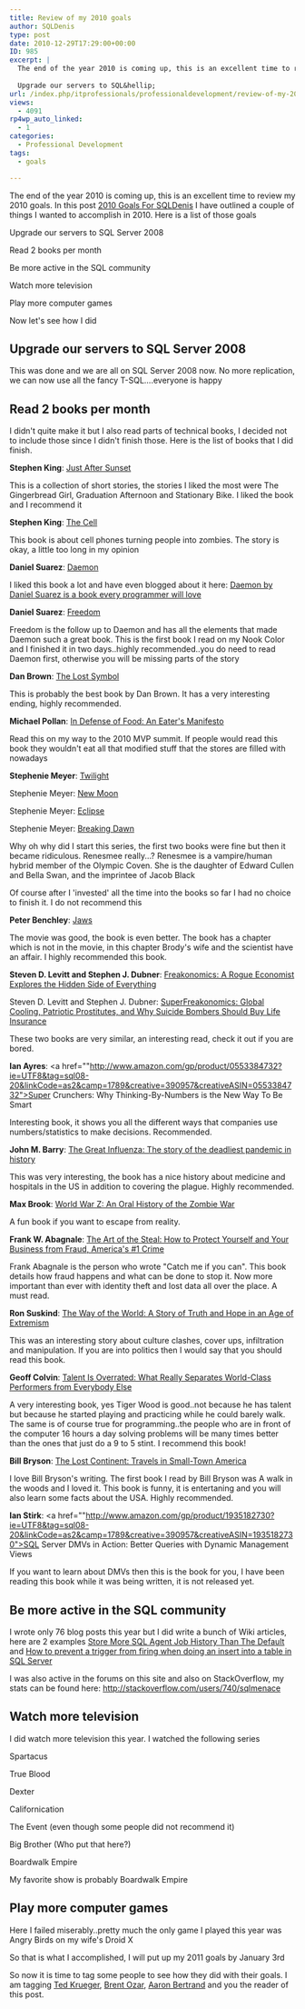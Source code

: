 ```yaml
---
title: Review of my 2010 goals
author: SQLDenis
type: post
date: 2010-12-29T17:29:00+00:00
ID: 985
excerpt: |
  The end of the year 2010 is coming up, this is an excellent time to review my 2010 goals. In this post 2010 Goals For SQLDenis I have outlined a couple of things I wanted to accomplish in 2010. Here is a list of those goals
  
  Upgrade our servers to SQL&hellip;
url: /index.php/itprofessionals/professionaldevelopment/review-of-my-2010-goals/
views:
  - 4091
rp4wp_auto_linked:
  - 1
categories:
  - Professional Development
tags:
  - goals

---
```

The end of the year 2010 is coming up, this is an excellent time to review my 2010 goals. In this post [2010 Goals For SQLDenis][1] I have outlined a couple of things I wanted to accomplish in 2010. Here is a list of those goals

Upgrade our servers to SQL Server 2008
  
Read 2 books per month
  
Be more active in the SQL community
  
Watch more television
  
Play more computer games

Now let's see how I did

## Upgrade our servers to SQL Server 2008

This was done and we are all on SQL Server 2008 now. No more replication, we can now use all the fancy T-SQL....everyone is happy

## Read 2 books per month

I didn't quite make it but I also read parts of technical books, I decided not to include those since I didn't finish those. Here is the list of books that I did finish.

**Stephen King**: [Just After Sunset][2]
  
This is a collection of short stories, the stories I liked the most were The Gingerbread Girl, Graduation Afternoon and Stationary Bike. I liked the book and I recommend it

**Stephen King**: [The Cell][3]
  
This book is about cell phones turning people into zombies. The story is okay, a little too long in my opinion

**Daniel Suarez**: [Daemon][4]
  
I liked this book a lot and have even blogged about it here: [Daemon by Daniel Suarez is a book every programmer will love][5]

**Daniel Suarez**: [Freedom][6]
  
Freedom is the follow up to Daemon and has all the elements that made Daemon such a great book. This is the first book I read on my Nook Color and I finished it in two days..highly recommended..you do need to read Daemon first, otherwise you will be missing parts of the story

**Dan Brown**: [The Lost Symbol][7]
  
This is probably the best book by Dan Brown. It has a very interesting ending, highly recommended.

**Michael Pollan**: [In Defense of Food: An Eater's Manifesto][8]
  
Read this on my way to the 2010 MVP summit. If people would read this book they wouldn't eat all that modified stuff that the stores are filled with nowadays

**Stephenie Meyer**: [Twilight][9]
  
Stephenie Meyer: [New Moon][10]
  
Stephenie Meyer: [Eclipse][11]
  
Stephenie Meyer: [Breaking Dawn][12]

Why oh why did I start this series, the first two books were fine but then it became ridiculous. Renesmee really...? Renesmee is a vampire/human hybrid member of the Olympic Coven. She is the daughter of Edward Cullen and Bella Swan, and the imprintee of Jacob Black
  
Of course after I 'invested' all the time into the books so far I had no choice to finish it. I do not recommend this

**Peter Benchley**: [Jaws][13]
  
The movie was good, the book is even better. The book has a chapter which is not in the movie, in this chapter Brody's wife and the scientist have an affair. I highly recommended this book.

**Steven D. Levitt and Stephen J. Dubner**: [Freakonomics: A Rogue Economist Explores the Hidden Side of Everything][14]
  
Steven D. Levitt and Stephen J. Dubner: [SuperFreakonomics: Global Cooling, Patriotic Prostitutes, and Why Suicide Bombers Should Buy Life Insurance][15]

These two books are very similar, an interesting read, check it out if you are bored.

**Ian Ayres**: <a href=""http://www.amazon.com/gp/product/0553384732?ie=UTF8&tag=sql08-20&linkCode=as2&camp=1789&creative=390957&creativeASIN=0553384732">Super Crunchers: Why Thinking-By-Numbers is the New Way To Be Smart</a>
  
Interesting book, it shows you all the different ways that companies use numbers/statistics to make decisions. Recommended. 

**John M. Barry**: [The Great Influenza: The story of the deadliest pandemic in history][16] 
  
This was very interesting, the book has a nice history about medicine and hospitals in the US in addition to covering the plague. Highly recommended.

**Max Brook**: [World War Z: An Oral History of the Zombie War][17]
  
A fun book if you want to escape from reality.

**Frank W. Abagnale**: [The Art of the Steal: How to Protect Yourself and Your Business from Fraud, America's #1 Crime][18]
  
Frank Abagnale is the person who wrote "Catch me if you can". This book details how fraud happens and what can be done to stop it. Now more important than ever with identity theft and lost data all over the place. A must read.

**Ron Suskind**: [The Way of the World: A Story of Truth and Hope in an Age of Extremism][19]
  
This was an interesting story about culture clashes, cover ups, infiltration and manipulation. If you are into politics then I would say that you should read this book.

**Geoff Colvin**: [Talent Is Overrated: What Really Separates World-Class Performers from Everybody Else][20]
  
A very interesting book, yes Tiger Wood is good..not because he has talent but because he started playing and practicing while he could barely walk. The same is of course true for programming..the people who are in front of the computer 16 hours a day solving problems will be many times better than the ones that just do a 9 to 5 stint. I recommend this book!

**Bill Bryson**: [The Lost Continent: Travels in Small-Town America][21]
  
I love Bill Bryson's writing. The first book I read by Bill Bryson was A walk in the woods and I loved it. This book is funny, it is entertaning and you will also learn some facts about the USA. Highly recommended.

**Ian Stirk**: <a href=""http://www.amazon.com/gp/product/1935182730?ie=UTF8&tag=sql08-20&linkCode=as2&camp=1789&creative=390957&creativeASIN=1935182730">SQL Server DMVs in Action: Better Queries with Dynamic Management Views</a>
  
If you want to learn about DMVs then this is the book for you, I have been reading this book while it was being written, it is not released yet.

## Be more active in the SQL community

I wrote only 76 blog posts this year but I did write a bunch of Wiki articles, here are 2 examples [Store More SQL Agent Job History Than The Default][22] and [How to prevent a trigger from firing when doing an insert into a table in SQL Server][23]
  
I was also active in the forums on this site and also on StackOverflow, my stats can be found here: http://stackoverflow.com/users/740/sqlmenace

## Watch more television

I did watch more television this year. I watched the following series
  
Spartacus
  
True Blood
  
Dexter
  
Californication
  
The Event (even though some people did not recommend it)
  
<span class="MT_smaller"><span class="MT_smaller">Big Brother</span></span> (Who put that here?)
  
Boardwalk Empire

My favorite show is probably Boardwalk Empire

## Play more computer games

Here I failed miserably..pretty much the only game I played this year was Angry Birds on my wife's Droid X
  

  
So that is what I accomplished, I will put up my 2011 goals by January 3rd
  

  
So now it is time to tag some people to see how they did with their goals. I am tagging [Ted Krueger][24], [Brent Ozar][25], [Aaron Bertrand][26] and you the reader of this post.

 [1]: /index.php/ITProfessionals/EthicsIT/goals-for-2010-for-sqldenis
 [2]: http://www.amazon.com/gp/product/1416586652?ie=UTF8&tag=sql08-20&linkCode=as2&camp=1789&creative=390957&creativeASIN=1416586652
 [3]: http://www.amazon.com/gp/product/1416524517?ie=UTF8&tag=sql08-20&linkCode=as2&camp=1789&creative=390957&creativeASIN=1416524517
 [4]: http://www.amazon.com/gp/product/0451228731?ie=UTF8&tag=sql08-20&linkCode=as2&camp=1789&creative=390957&creativeASIN=0451228731
 [5]: /index.php/ITProfessionals/EthicsIT/daemon-by-daniel-suarez-is-a-book-every
 [6]: http://www.amazon.com/gp/product/0525951571?ie=UTF8&tag=sql08-20&linkCode=as2&camp=1789&creative=390957&creativeASIN=0525951571
 [7]: http://www.amazon.com/gp/product/0385504225?ie=UTF8&tag=sql08-20&linkCode=as2&camp=1789&creative=390957&creativeASIN=0385504225
 [8]: http://www.amazon.com/gp/product/0143114964?ie=UTF8&tag=sql08-20&linkCode=as2&camp=1789&creative=390957&creativeASIN=0143114964
 [9]: http://www.amazon.com/gp/product/0316038377?ie=UTF8&tag=sql08-20&linkCode=as2&camp=1789&creative=390957&creativeASIN=0316038377
 [10]: http://www.amazon.com/gp/product/0316024961?ie=UTF8&tag=sql08-20&linkCode=as2&camp=1789&creative=390957&creativeASIN=0316024961
 [11]: http://www.amazon.com/gp/product/0316027650?ie=UTF8&tag=sql08-20&linkCode=as2&camp=1789&creative=390957&creativeASIN=0316027650
 [12]: http://www.amazon.com/gp/product/0316067938?ie=UTF8&tag=sql08-20&linkCode=as2&camp=1789&creative=390957&creativeASIN=0316067938
 [13]: http://www.amazon.com/gp/product/1400064562?ie=UTF8&tag=sql08-20&linkCode=as2&camp=1789&creative=390957&creativeASIN=1400064562
 [14]: http://www.amazon.com/gp/product/0060731338?ie=UTF8&tag=sql08-20&linkCode=as2&camp=1789&creative=390957&creativeASIN=0060731338
 [15]: http://www.amazon.com/gp/product/0060889578?ie=UTF8&tag=sql08-20&linkCode=as2&camp=1789&creative=390957&creativeASIN=0060889578
 [16]: http://www.amazon.com/gp/product/0143036491?ie=UTF8&tag=sql08-20&linkCode=as2&camp=1789&creative=390957&creativeASIN=0143036491
 [17]: http://www.amazon.com/gp/product/0307346617?ie=UTF8&tag=sql08-20&linkCode=as2&camp=1789&creative=390957&creativeASIN=0307346617
 [18]: http://www.amazon.com/gp/product/0767906845?ie=UTF8&tag=sql08-20&linkCode=as2&camp=1789&creative=390957&creativeASIN=0767906845
 [19]: http://www.amazon.com/gp/product/B001DYVL96?ie=UTF8&tag=sql08-20&linkCode=as2&camp=1789&creative=390957&creativeASIN=B001DYVL96
 [20]: http://www.amazon.com/gp/product/B001HD8NZ8?ie=UTF8&tag=sql08-20&linkCode=as2&camp=1789&creative=390957&creativeASIN=B001HD8NZ8
 [21]: http://www.amazon.com/gp/product/0060920084?ie=UTF8&tag=sql08-20&linkCode=as2&camp=1789&creative=390957&creativeASIN=0060920084
 [22]: http://wiki.lessthandot.com/index.php/Store_More_SQL_Agent_Job_History_Than_The_Default
 [23]: http://wiki.lessthandot.com/index.php/How_to_prevent_a_trigger_from_firing_when_doing_an_insert_into_a_table_in_SQL_Server
 [24]: /index.php/All/?disp=authdir&author=68
 [25]: http://www.brentozar.com/
 [26]: http://sqlblog.com/blogs/aaron_bertrand/default.aspx